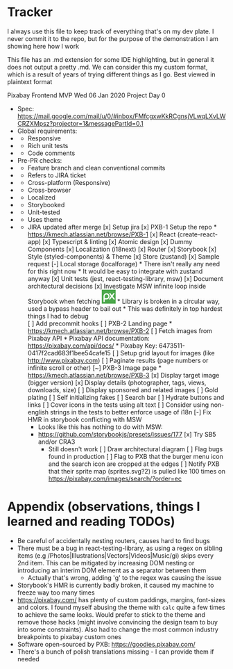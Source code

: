 # Tracker

I always use this file to keep track of everything that's on my dev plate. I never commit it to the repo, but for the purpose of the demonstration I am showing here how I work

This file has an .md extension for some IDE highlighting, but in general it does not output a pretty .md. We can consider this my custom format, which is a result of years of trying different things as I go. Best viewed in plaintext format

Pixabay Frontend MVP
Wed 06 Jan 2020
Project Day 0
* Spec: https://mail.google.com/mail/u/0/#inbox/FMfcgxwKkRCgnsjVLwqLXvLWCRZXMpsz?projector=1&messagePartId=0.1
* Global requirements:
* - Responsive
* - Rich unit tests
* - Code comments
* Pre-PR checks:
* - Feature branch and clean conventional commits
* - Refers to JIRA ticket
* - Cross-platform (Responsive)
* - Cross-browser
* - Localized
* - Storybooked
* - Unit-tested
* - Uses theme
* - JIRA updated after merge
[x] Setup jira
[x] PXB-1 Setup the repo * https://kmech.atlassian.net/browse/PXB-1
    [x] React (create-react-app)
    [x] Typescript & linting
    [x] Atomic design
    [x] Dummy Components
    [x] Localization (i18next)
    [x] Router
    [x] Storybook
    [x] Style (styled-components) & Theme
    [x] Store (zustand)
    [x] Sample request
    [-] Local storage (localforage)
        * There isn't really any need for this right now
        * It would be easy to integrate with zustand anyway
    [x] Unit tests (jest, react-testing-library, msw)
    [x] Document architectural decisions
    [x] Investigate MSW infinite loop inside Storybook when fetching <img src="/favicon.png" />
        * Library is broken in a circular way, used a bypass header to bail out
        * This was definitely in top hardest things I had to debug\
[ ] Add precommit hooks
[ ] PXB-2 Landing page * https://kmech.atlassian.net/browse/PXB-2
    [ ] Fetch images from Pixabay API
        * Pixabay API documentation: https://pixabay.com/api/docs/
        * Pixabay Key: 6473511-0417f2cad683f1bee54cafe15
    [ ] Setup grid layout for images (like http://www.pixabay.com)
    [ ] Paginate results (page numbers or infinite scroll or other)
[~] PXB-3 Image page * https://kmech.atlassian.net/browse/PXB-3
    [x] Display target image (bigger version)
    [x] Display details (photographer, tags, views, downloads, size)
    [ ] Display sponsored and related images
[ ] Gold plating
    [ ] Self initializing fakes
    [ ] Search bar
    [ ] Hydrate buttons and links
    [ ] Cover icons in the tests using alt text
    [ ] Consider using non-english strings in the tests to better enforce usage of i18n
[-] Fix HMR in storybook conflicting with MSW
    * Looks like this has nothing to do with MSW:
    * https://github.com/storybookjs/presets/issues/177
    [x] Try SB5 and/or CRA3
        * Still doesn't work
[ ] Draw architectural diagram
[ ] Flag bugs found in production
    [ ] Flag to PXB that the burger menu icon and the search icon are cropped at the edges
    [ ] Notify PXB that their sprite map (sprites.svg?2) is pulled like 100 times on https://pixabay.com/images/search/?order=ec

# Appendix (observations, things I learned and reading TODOs)
- Be careful of accidentally nesting routers, causes hard to find bugs
- There must be a bug in react-testing-library, as using a regex on sibling items (e.g /Photos|Illustrations|Vectors|Videos|Music/gi) skips every 2nd item. This can be mitigated by increasing DOM nesting or introducing an interim DOM element as a separator between them
    - Actually that's wrong, adding 'g' to the regex was causing the issue
- Storybook's HMR is currently badly broken, it caused my machine to freeze way too many times
- https://pixabay.com/ has plenty of custom paddings, margins, font-sizes and colors. I found myself abusing the theme with `calc` quite a few times to achieve the same looks. Would prefer to stick to the theme and remove those hacks (might involve convincing the design team to buy into some constraints). Also had to change the most common industry breakpoints to pixabay custom ones
- Software open-sourced by PXB: https://goodies.pixabay.com/
- There's a bunch of polish translations missing - I can provide them if needed
